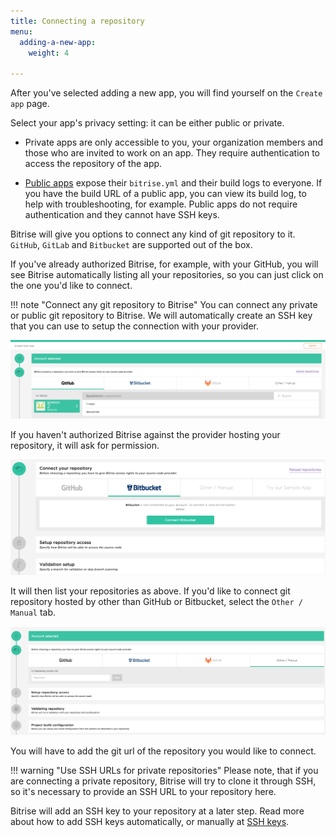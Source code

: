 ```yaml
---
title: Connecting a repository
menu:
  adding-a-new-app:
    weight: 4

---
```

After you've selected adding a new app, you will find yourself on the `Create app` page.

Select your app's privacy setting: it can be either public or private.

- Private apps are only accessible to you, your organization members and those who are invited to work on an app. They require authentication to access the repository of the app.

- [Public apps](/adding-a-new-app/public-apps) expose their `bitrise.yml` and their build logs to everyone. If you have the build URL of a public app, you can view its build log, to help with troubleshooting, for example. Public apps do not require authentication and they cannot have SSH keys.

Bitrise will give you options to connect any kind of git repository to it. `GitHub`, `GitLab` and `Bitbucket` are supported out of the box.

If you've already authorized Bitrise, for example, with your GitHub,
you will see Bitrise automatically listing all your repositories, so you can just click on the one you'd like to connect.

!!! note "Connect any git repository to Bitrise"
    You can connect any private or public git repository to Bitrise.
    We will automatically create an SSH key that you can use to setup the connection with your provider.

![Screenshot](/img/adding-a-new-app/connect-repo.png)

If you haven't authorized Bitrise against the provider hosting your repository, it will ask for permission.

![Screenshot](/img/adding-a-new-app/authorize-at-provider.png)

It will then list your repositories as above. If you'd like to connect git repository hosted by other than GitHub or Bitbucket,
select the `Other / Manual` tab.

![Screenshot](/img/adding-a-new-app/add-other-repo.png)

You will have to add the git url of the repository you would like to connect.

!!! warning "Use SSH URLs for private repositories"
    Please note, that if you are connecting a private repository,
    Bitrise will try to clone it through SSH, so it's necessary to provide an SSH URL to your repository here.

Bitrise will add an SSH key to your repository at a later step.
Read more about how to add SSH keys automatically, or manually at [SSH keys](/adding-a-new-app/setting-up-ssh-keys/).